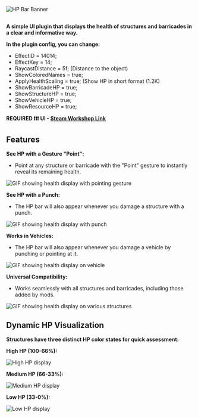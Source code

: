 ![HP Bar Banner](https://github.com/user-attachments/assets/6aeb8621-5c9f-46d5-bcc3-e9fda15a034b)
##
**A simple UI plugin that displays the health of structures and barricades in a clear and informative way.**

**In the plugin config, you can change:**
- EffectID = 14014;
- EffectKey = 14;
- RaycastDistance = 5f; (Distance to the object)
- ShowColoredNames = true;
- ApplyHealthScaling = true; (Show HP in short format (1.2K)
- ShowBarricadeHP = true;
- ShowStructureHP = true;
- ShowVehicleHP = true;
- ShowResourceHP = true;

**REQUIRED ❗❗❗**
**UI - [Steam Workshop Link](https://steamcommunity.com/sharedfiles/filedetails/?id=3239310495)**

## Features

**See HP with a Gesture "Point":**

- Point at any structure or barricade with the "Point" gesture to instantly reveal its remaining health.

![GIF showing health display with pointing gesture](https://github.com/Syetag/oldwarHP/assets/109528894/a514461e-27e2-4465-8e64-5dfd1ae17ed3)

**See HP with a Punch:**

- The HP bar will also appear whenever you damage a structure with a punch.

![GIF showing health display with punch](https://github.com/Syetag/oldwarHP/assets/109528894/63b0da47-1cec-4aee-9eb2-28e8c9cf7115)

**Works in Vehicles:**

- The HP bar will also appear whenever you damage a vehicle by punching or pointing at it.

![GIF showing health display on vehicle](https://github.com/Syetag/oldwarHP/assets/109528894/e4ec4c49-5187-4686-860d-e91e09f7c125)

**Universal Compatibility:**

- Works seamlessly with all structures and barricades, including those added by mods.

![GIF showing health display on various structures](https://github.com/Syetag/oldwarHP/assets/109528894/2c515363-966d-4ea2-8b03-53e9903b6076)

## Dynamic HP Visualization

**Structures have three distinct HP color states for quick assessment:**

**High HP (100-66%):**

![High HP display](https://github.com/Syetag/oldwarHP/assets/109528894/aa6cbe68-6548-41af-b883-5e8c0cfa76ea)

**Medium HP (66-33%):**

![Medium HP display](https://github.com/Syetag/oldwarHP/assets/109528894/5dc1c2ef-0d43-40c5-95c8-f9490dc8b7ba)

**Low HP (33-0%):**

![Low HP display](https://github.com/Syetag/oldwarHP/assets/109528894/acf1dbba-bfe2-4415-9787-8be724135994)
